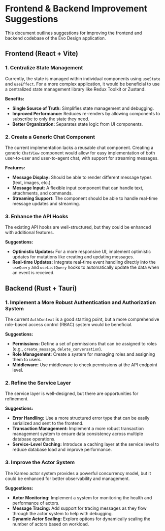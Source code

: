 # Frontend & Backend Improvement Suggestions

This document outlines suggestions for improving the frontend and backend codebase of the Evo Design application.

## Frontend (React + Vite)

### 1. Centralize State Management

Currently, the state is managed within individual components using `useState` and `useEffect`. For a more complex application, it would be beneficial to use a centralized state management library like Redux Toolkit or Zustand.

**Benefits:**

- **Single Source of Truth:** Simplifies state management and debugging.
- **Improved Performance:** Reduces re-renders by allowing components to subscribe to only the state they need.
- **Better Organization:** Separates state logic from UI components.

### 2. Create a Generic Chat Component

The current implementation lacks a reusable chat component. Creating a generic `ChatView` component would allow for easy implementation of both user-to-user and user-to-agent chat, with support for streaming messages.

**Features:**

- **Message Display:** Should be able to render different message types (text, images, etc.).
- **Message Input:** A flexible input component that can handle text, attachments, and commands.
- **Streaming Support:** The component should be able to handle real-time message updates and streaming.

### 3. Enhance the API Hooks

The existing API hooks are well-structured, but they could be enhanced with additional features.

**Suggestions:**

- **Optimistic Updates:** For a more responsive UI, implement optimistic updates for mutations like creating and updating messages.
- **Real-time Updates:** Integrate real-time event handling directly into the `useQuery` and `useListQuery` hooks to automatically update the data when an event is received.

## Backend (Rust + Tauri)

### 1. Implement a More Robust Authentication and Authorization System

The current `AuthContext` is a good starting point, but a more comprehensive role-based access control (RBAC) system would be beneficial.

**Suggestions:**

- **Permissions:** Define a set of permissions that can be assigned to roles (e.g., `create_message`, `delete_conversation`).
- **Role Management:** Create a system for managing roles and assigning them to users.
- **Middleware:** Use middleware to check permissions at the API endpoint level.

### 2. Refine the Service Layer

The service layer is well-designed, but there are opportunities for refinement.

**Suggestions:**

- **Error Handling:** Use a more structured error type that can be easily serialized and sent to the frontend.
- **Transaction Management:** Implement a more robust transaction management system to ensure data consistency across multiple database operations.
- **Service-Level Caching:** Introduce a caching layer at the service level to reduce database load and improve performance.

### 3. Improve the Actor System

The Kameo actor system provides a powerful concurrency model, but it could be enhanced for better observability and management.

**Suggestions:**

- **Actor Monitoring:** Implement a system for monitoring the health and performance of actors.
- **Message Tracing:** Add support for tracing messages as they flow through the actor system to help with debugging.
- **Dynamic Actor Scaling:** Explore options for dynamically scaling the number of actors based on workload. 